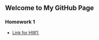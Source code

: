 ## Welcome to My GitHub Page

### Homework 1

* [Link for HW1:](https://github.com/BU-IE-360/spring24-idilceylan/blob/main/ie360_HW1.html)

